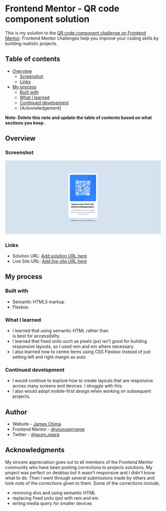 # Frontend Mentor - QR code component solution

This is my solution to the [QR code component challenge on Frontend Mentor](https://www.frontendmentor.io/challenges/qr-code-component-iux_sIO_H). Frontend Mentor challenges help you improve your coding skills by building realistic projects. 

## Table of contents

- [Overview](#overview)
  - [Screenshot](#screenshot)
  - [Links](#links)
- [My process](#my-process)
  - [Built with](#built-with)
  - [What I learned](#what-i-learned)
  - [Continued development](#continued-development)
  - [Acknowledgement]

**Note: Delete this note and update the table of contents based on what sections you keep.**

## Overview

### Screenshot
![](./images/Screenshot.png)


### Links
- Solution URL: [Add solution URL here](https://your-solution-url.com)
- Live Site URL: [Add live site URL here](https://your-live-site-url.com)

## My process

### Built with
- Semantic HTML5 markup
- Flexbox


### What I learned
- I learned that using semantic HTML rather than <div> is best for accessibility.
- I learned that fixed units such as pixels (px) isn't good for building responsive layouts, so I used rem and em where necessary.
- I also learned how to centre items using CSS Flexbox instead of just setting left and right-margin as auto.


### Continued development
- I would continue to explore how to create layouts that are responsive across many screens and devices. I struggle with this.
- I also would adopt mobile-first design when working on subsequent projects.


## Author
- Website - [James Chima](https://www.your-site.com)
- Frontend Mentor - [@yourusername](https://www.frontendmentor.io/profile/jacey10)
- Twitter - [@jacey_opara](https://x.com/jacey_opara)


## Acknowledgments
My sincere appreciation goes out to all members of the Frontend Mentor community who have been posting corrections to projects solutions. My project was perfect on desktop but it wasn't responsive and I didn't know what to do. Then I went through several submissions made by others and took note of the corrections given to them. Some of the corrections include,

- removing divs and using semantic HTML
- replacing fixed units (px) with rem and em
- writng media query for smaller devices
